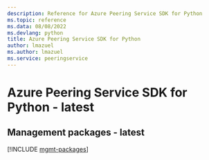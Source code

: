 ```yaml
---
description: Reference for Azure Peering Service SDK for Python
ms.topic: reference
ms.data: 08/08/2022
ms.devlang: python
title: Azure Peering Service SDK for Python
author: lmazuel
ms.author: lmazuel
ms.service: peeringservice
---
```

# Azure Peering Service SDK for Python - latest

## Management packages - latest
[!INCLUDE [mgmt-packages](peering-service-mgmt-index.md)]